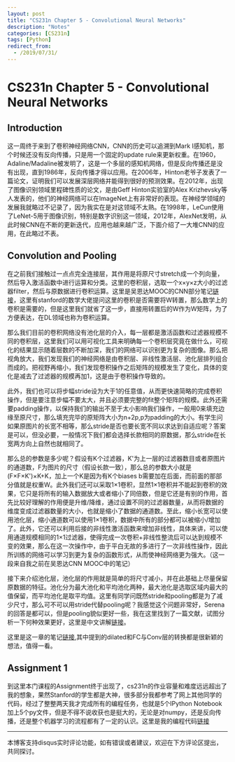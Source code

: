 ```yaml
---
layout: post
title: "CS231n Chapter 5 - Convolutional Neural Networks"
description: "Notes"
categories: [CS231n]
tags: [Python]
redirect_from:
  - /2019/07/31/
---
```


# CS231n Chapter 5 - Convolutional Neural Networks  

## Introduction  

这一周终于来到了卷积神经网络CNN，CNN的历史可以追溯到Mark I感知机，那个时候还没有反向传播，只是用一个固定的update rule来更新权重。在1960，Adaline/Madaline被发明了，这是一个多层的感知机网络，但是反向传播还是没有出现，直到1986年，反向传播才得以应用。在2006年，Hinton老爷子发表了一篇论文，证明我们可以发展深层网络并能得到很好的预测效果。在2012年，出现了图像识别领域里程碑性质的论文，是由Geff Hinton实验室的Alex Krizhevsky等人发表的，他们的神经网络可以在ImageNet上有非常好的表现。在神经学领域的发展我就略过不记录了，因为我实在是对这领域不太熟。在1998年，LeCun使用了LeNet-5用于图像识别，特别是数字识别这一领域，2012年，AlexNet发明，从此时候CNN在不断的更新迭代，应用也越来越广泛，下面介绍了一大堆CNN的应用，在此略过不表。  

## Convolution and Pooling  

在之前我们接触过一点点完全连接层，其作用是将原尺寸stretch成一个列向量，然后导入激活函数中进行运算和分类。这里的卷积层，选取一个x×y×z大小的过滤器filter，然后与原数据进行卷积运算。这里是吴恩达MOOC的CNN部分笔记[链接](http://justin-yu.me/blog/2019/06/11/Convolutional-Neural-Networks-Chapter-1/)，这里有stanford的数学大佬提问这里的卷积是否需要将W转置，那么数学上的卷积是需要的，但是这里我们就省了这一步，直接用转置后的W作为W矩阵，为了方便表达，在DL领域也称为卷积运算。  

那么我们目前的卷积网络没有池化层的介入，每一层都是激活函数和过滤器规模不同的卷积层，这里我们可以用可视化工具来明确每一个卷积层究竟在做什么，可视化的结果显示随着层数的不断加深，我们的网络可以识别更为复杂的图像。那么把视角放大，我们发现我们的神经网络是由卷积层、非线性激活层、池化层排列组合而成的。把视野再缩小，我们发现卷积操作之后矩阵的规模发生了变化，具体的变化是减去了过滤器的规模再加1，这是由于卷积操作导致的。  

此外，我们也可以将步幅stride设为大于1的任意值，从而更快速简略的完成卷积操作，但是要注意步幅不要太大，并且必须要完整的fit整个矩阵的规模。此外还需要padding操作，以保持我们的输出不至于太小影响我们操作，一般用0来填充边缘至原尺寸，那么填充完毕的原矩阵大小为n+2p,p为padding的大小。有学生问如果原图片的长宽不相等，那么stride是否也要长宽不同以求达到自适应呢？答案是可以，但没必要，一般情况下我们都会选择长款相同的原数据，那么stride在长宽两方向上自然也就相同了。  

那么总的参数是多少呢？假设有K个过滤器，K'为上一层的过滤器数目或者原图片的通道数，F为图片的尺寸（假设长款一致），那么总的参数大小就是(F×F×K')×K+K，加上一个K是因为有K个biases b需要加在后面，而前面的那部分值就是权重W。此外我们还可以采取1×1卷积，显然1×1卷积并不能起到卷积的效果，它只是将所有的输入数据放大或者缩小了同倍数，但是它还是有别的作用，首先比较好理解的作用便是升维/降维，通过设置不同的过滤器数量，从而将数据的维度变成过滤器数量的大小，也就是缩小了数据的通道数。至此，缩小长宽可以使用池化层，缩小通道数可以使用1×1卷积，数据中所有的部分都可以被缩小/增加了。此外，它还可以利用后接的非线性激活函数来增加非线性，具体来讲，可以使用通道规模相同的1×1过滤器，使得完成一次卷积+非线性整流后可以达到规模不变的效果，那么在这一次操作中，由于平白无故的多进行了一次非线性操作，因此所训练的网络可以学习到更为复杂的函数形式，从而使神经网络更为强大。（这一段来自我之前在吴恩达CNN MOOC中的笔记）  

接下来介绍池化层，池化层的作用就是简单的将尺寸减小，并在此基础上尽量保留原数据的特征。池化分为最大池化和平均池化两种，最大池化是选取区域内最大的值保留，而平均池化是取平均值。这里有同学问既然stride和pooling都是为了减少尺寸，那么可不可以用stride代替pooling呢？我感觉这个问题非常好，Serena的回答是都可以，但是pooling貌似更好一些，我在这里找到了一篇文献，试图分析一下何种效果更好，这里是中文讲解[链接](https://blog.csdn.net/u013010889/article/details/85635926)。  

这里是这一章的笔记[链接](https://cs231n.github.io/convolutional-networks/),其中提到的dilated和FC与Conv层的转换都是很新颖的想法，值得一看。  

## Assignment 1  

到这里本门课程的Assignment终于出现了，cs231n的作业容量和难度远远超出了我的想象，果然Stanford的学生都是大神，很多部分我都参考了网上其他同学的代码，经过了整整两天我才完成所有的编程任务，也就是5个IPython Notebook加上5个py文件，但是不得不说收获也是挺大的，无论是对numpy，还是反向传播，还是整个机器学习的流程都有了一定的认识。这里是我的编程代码[链接](https://github.com/JustinYuu/Deeplearning-study/tree/master/cs231n/Assignment%201)  

---
本博客支持disqus实时评论功能，如有错误或者建议，欢迎在下方评论区提出，共同探讨。  
